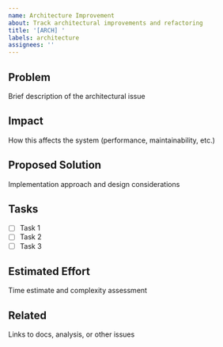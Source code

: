 ```yaml
---
name: Architecture Improvement
about: Track architectural improvements and refactoring
title: '[ARCH] '
labels: architecture
assignees: ''
---
```


## Problem
Brief description of the architectural issue

## Impact
How this affects the system (performance, maintainability, etc.)

## Proposed Solution
Implementation approach and design considerations

## Tasks
- [ ] Task 1
- [ ] Task 2
- [ ] Task 3

## Estimated Effort
Time estimate and complexity assessment

## Related
Links to docs, analysis, or other issues